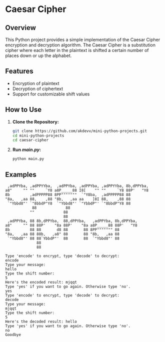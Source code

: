 # Caesar Cipher

## Overview
This Python project provides a simple implementation of the Caesar Cipher encryption and decryption algorithm. The Caesar Cipher is a substitution cipher where each letter in the plaintext is shifted a certain number of places down or up the alphabet.

## Features
- Encryption of plaintext
- Decryption of ciphertext
- Support for customizable shift values

## How to Use
1. **Clone the Repository:**
    ```bash
    git clone https://github.com/akdevv/mini-python-projects.git
    cd mini-python-projects
    cd caesar-cipher
    ```
2. **Run _main.py_:**
    ```bash
    python main.py
    ```

## Examples 
```          
 ,adPPYba, ,adPPYYba,  ,adPPYba, ,adPPYba, ,adPPYYba, 8b,dPPYba,  
a8"     "" ""     `Y8 a8P_____88 I8[    "" ""     `Y8 88P'   "Y8  
8b         ,adPPPPP88 8PP"""""""  `"Y8ba,  ,adPPPPP88 88          
"8a,   ,aa 88,    ,88 "8b,   ,aa aa    ]8I 88,    ,88 88          
 `"Ybbd8"' `"8bbdP"Y8  `"Ybbd8"' `"YbbdP"' `"8bbdP"Y8 88   
            88             88                                 
           ""             88                                 
                          88                                 
 ,adPPYba, 88 8b,dPPYba,  88,dPPYba,   ,adPPYba, 8b,dPPYba,  
a8"     "" 88 88P'    "8a 88P'    "8a a8P_____88 88P'   "Y8  
8b         88 88       d8 88       88 8PP""""""" 88          
"8a,   ,aa 88 88b,   ,a8" 88       88 "8b,   ,aa 88          
 `"Ybbd8"' 88 88`YbbdP"'  88       88  `"Ybbd8"' 88          
              88                                             
              88           
              
Type 'encode' to encrypt, type 'decode' to decrypt:
encode
Type your message:
hello
Type the shift number:
5
Here's the encoded result: mjqqt
Type 'yes' if you want to go again. Otherwise type 'no'.
yes
Type 'encode' to encrypt, type 'decode' to decrypt:
decode
Type your message:
mjqqt
Type the shift number:
5
Here's the decoded result: hello
Type 'yes' if you want to go again. Otherwise type 'no'.
no
Goodbye
```